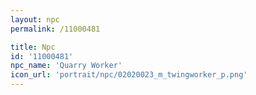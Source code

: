 ```yaml
---
layout: npc
permalink: /11000481

title: Npc
id: '11000481'
npc_name: 'Quarry Worker'
icon_url: 'portrait/npc/02020023_m_twingworker_p.png'
---
```

